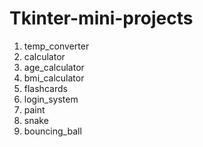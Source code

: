 # Tkinter-mini-projects

1. temp_converter
2. calculator
3. age_calculator
4. bmi_calculator
5. flashcards
6. login_system
7. paint
8. snake
9. bouncing_ball